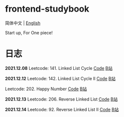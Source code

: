 # frontend-studybook

简体中文 | [English](./README.en.md)

Start up, For One piece!

# 日志

**2021.12.08**
Leetcode: 141. Linked List Cycle
[Code](./algorithm/leetcode/141_linked_list_cycle.js)
[B站](https://www.bilibili.com/video/BV1aU4y1N73R?spm_id_from=333.999.0.0)

**2021.12.12**
Leetcode: 142. Linked List Cycle II
[Code](./algorithm/leetcode/142_linked_list_cycle_2.js)
[B站](https://www.bilibili.com/video/BV1jR4y1x7Xa?spm_id_from=333.999.0.0)

Leetcode: 202. Happy Number
[Code](./algorithm/leetcode/202_happy_number.js)
[B站](https://www.bilibili.com/video/BV113411s748?spm_id_from=333.999.0.0)

**2021.12.13**
Leetcode: 206. Reverse Linked List
[Code](./algorithm/206_reverse_linked_list.js)
[B站](https://www.bilibili.com/video/BV1Li4y1d7qP?spm_id_from=333.999.0.0)

**2021.12.14**
Leetcode: 92. Reverse Linked List II
[Code](./algorithm/92_reverse_linked_list_2.js)
[B站](https://www.bilibili.com/video/BV1XQ4y1e7Uw?spm_id_from=333.999.0.0)
